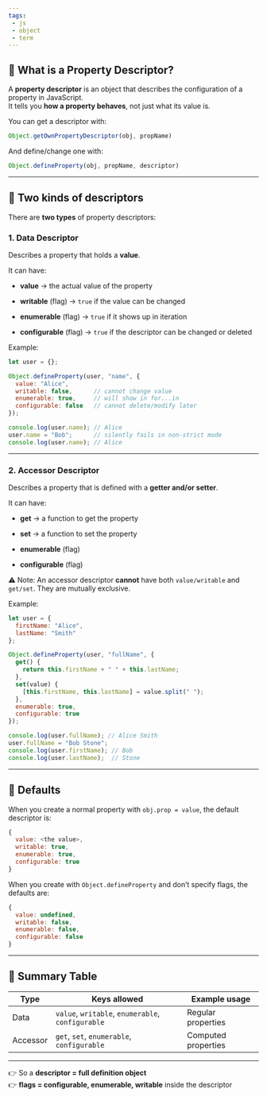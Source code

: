 ```yaml
---
tags: 
 - js
 - object
 - term
---
```


## 🔹 What is a Property Descriptor?

A **property descriptor** is an object that describes the configuration of a property in JavaScript.  
It tells you **how a property behaves**, not just what its value is.

You can get a descriptor with:

```js
Object.getOwnPropertyDescriptor(obj, propName)
```

And define/change one with:

```js
Object.defineProperty(obj, propName, descriptor)
```

---

## 🔹 Two kinds of descriptors

There are **two types** of property descriptors:

### 1. **Data Descriptor**

Describes a property that holds a **value**.

It can have:

- **value** → the actual value of the property
    
- **writable** (flag) → `true` if the value can be changed
    
- **enumerable** (flag) → `true` if it shows up in iteration
    
- **configurable** (flag) → `true` if the descriptor can be changed or deleted
    

Example:

```js
let user = {};

Object.defineProperty(user, "name", {
  value: "Alice",
  writable: false,      // cannot change value
  enumerable: true,     // will show in for...in
  configurable: false   // cannot delete/modify later
});

console.log(user.name); // Alice
user.name = "Bob";      // silently fails in non-strict mode
console.log(user.name); // Alice
```

---

### 2. **Accessor Descriptor**

Describes a property that is defined with a **getter and/or setter**.

It can have:

- **get** → a function to get the property
    
- **set** → a function to set the property
    
- **enumerable** (flag)
    
- **configurable** (flag)
    

⚠️ Note: An accessor descriptor **cannot** have both `value/writable` and `get/set`. They are mutually exclusive.

Example:

```js
let user = {
  firstName: "Alice",
  lastName: "Smith"
};

Object.defineProperty(user, "fullName", {
  get() {
    return this.firstName + " " + this.lastName;
  },
  set(value) {
    [this.firstName, this.lastName] = value.split(" ");
  },
  enumerable: true,
  configurable: true
});

console.log(user.fullName); // Alice Smith
user.fullName = "Bob Stone";
console.log(user.firstName); // Bob
console.log(user.lastName);  // Stone
```

---

## 🔹 Defaults

When you create a normal property with `obj.prop = value`, the default descriptor is:

```js
{
  value: <the value>,
  writable: true,
  enumerable: true,
  configurable: true
}
```

When you create with `Object.defineProperty` and don’t specify flags, the defaults are:

```js
{
  value: undefined,
  writable: false,
  enumerable: false,
  configurable: false
}
```

---

## 🔹 Summary Table

|Type|Keys allowed|Example usage|
|---|---|---|
|Data|`value`, `writable`, `enumerable`, `configurable`|Regular properties|
|Accessor|`get`, `set`, `enumerable`, `configurable`|Computed properties|

---

👉 So a **descriptor = full definition object**  
👉 **flags = configurable, enumerable, writable** inside the descriptor